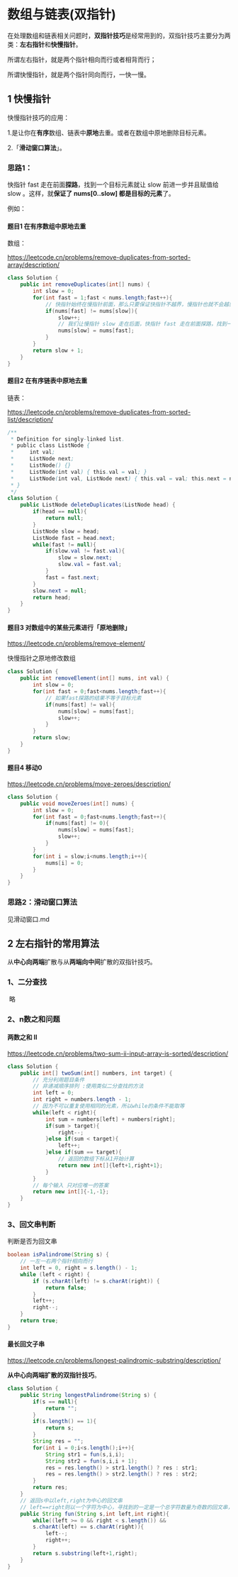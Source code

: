 # 数组与链表(双指针)

在处理数组和链表相关问题时，**双指针技巧**是经常用到的，双指针技巧主要分为两类：**左右指针**和**快慢指针**。

所谓左右指针，就是两个指针相向而行或者相背而行；

所谓快慢指针，就是两个指针同向而行，一快一慢。

## 1 快慢指针

快慢指针技巧的应用：

1.是让你在**有序**数组、链表中**原地**去重。或者在数组中原地删除目标元素。

2.「**滑动窗口算法**」。

### 思路1：

快指针 fast 走在前面**探路**，找到一个目标元素就让 slow 前进一步并且赋值给 slow 。这样，就**保证了 nums[0..slow] 都是目标的元素**了。

例如：

#### 题目1 在**有序**数组中**原地**去重

数组：

https://leetcode.cn/problems/remove-duplicates-from-sorted-array/description/

~~~java
class Solution {
    public int removeDuplicates(int[] nums) {
        int slow = 0;
        for(int fast = 1;fast < nums.length;fast++){
            // 快指针始终在慢指针前面，那么只要保证快指针不越界，慢指针也就不会越界
            if(nums[fast] != nums[slow]){
                slow++;
                // 我们让慢指针 slow 走在后面，快指针 fast 走在前面探路，找到一个不重复的元素就让 slow 前进一步并且赋值给 slow 。这样，就保证了 nums[0..slow] 都是无重复的元素，当 fast 指针遍历完整个数组 nums 后，nums[0..slow] 就是整个数组去重之后的结果。
                nums[slow] = nums[fast];
            }
        }
        return slow + 1;
    }
}
~~~

#### 题目2 在有序链表中原地去重

链表：

https://leetcode.cn/problems/remove-duplicates-from-sorted-list/description/

~~~java
/**
 * Definition for singly-linked list.
 * public class ListNode {
 *     int val;
 *     ListNode next;
 *     ListNode() {}
 *     ListNode(int val) { this.val = val; }
 *     ListNode(int val, ListNode next) { this.val = val; this.next = next; }
 * }
 */
class Solution {
    public ListNode deleteDuplicates(ListNode head) {
        if(head == null){
            return null;
        }
        ListNode slow = head;
        ListNode fast = head.next;
        while(fast != null){
            if(slow.val != fast.val){
                slow = slow.next;
                slow.val = fast.val;
            }
            fast = fast.next;
        }
        slow.next = null;
        return head;
    }
}
~~~

#### 题目3 对数组中的某些元素进行「原地删除」

https://leetcode.cn/problems/remove-element/

快慢指针之原地修改数组

~~~java
class Solution {
    public int removeElement(int[] nums, int val) {
        int slow = 0;
        for(int fast = 0;fast<nums.length;fast++){
            // 如果fast探路的结果不等于目标元素
            if(nums[fast] != val){
                nums[slow] = nums[fast];
                slow++;
            }
        }
        return slow;
    }
}
~~~

#### 题目4 移动0

https://leetcode.cn/problems/move-zeroes/description/

~~~java
class Solution {
    public void moveZeroes(int[] nums) {
        int slow = 0;
        for(int fast = 0;fast<nums.length;fast++){
            if(nums[fast] != 0){
                nums[slow] = nums[fast];
                slow++;
            }
        }
        for(int i = slow;i<nums.length;i++){
            nums[i] = 0;
        }
    }
}
~~~

### 思路2：滑动窗口算法

见滑动窗口.md

## 2 左右指针的常用算法

从**中心向两端**扩散与从**两端向中间**扩散的双指针技巧。

### 1、二分查找

​	略

### 2、n数之和问题

#### 两数之和 II

https://leetcode.cn/problems/two-sum-ii-input-array-is-sorted/description/

~~~java
class Solution {
    public int[] twoSum(int[] numbers, int target) {
        // 充分利用题目条件
        // 非递减顺序排列 :使用类似二分查找的方法
        int left = 0;
        int right = numbers.length - 1;
        // 因为不可以重复使用相同的元素，所以while的条件不能取等
        while(left < right){
            int sum = numbers[left] + numbers[right];
            if(sum > target){
                right--;
            }else if(sum < target){
                left++;
            }else if(sum == target){
                // 返回的数组下标从1开始计算
                return new int[]{left+1,right+1};
            }
        }
        // 每个输入 只对应唯一的答案 
        return new int[]{-1,-1};
    }
}
~~~

### 3、回文串判断

判断是否为回文串

~~~java
boolean isPalindrome(String s) {
    // 一左一右两个指针相向而行
    int left = 0, right = s.length() - 1;
    while (left < right) {
        if (s.charAt(left) != s.charAt(right)) {
            return false;
        }
        left++;
        right--;
    }
    return true;
}

~~~

#### 最长回文子串

https://leetcode.cn/problems/longest-palindromic-substring/description/

**从中心向两端扩散的双指针技巧**。

~~~java
class Solution {
    public String longestPalindrome(String s) {
        if(s == null){
            return "";
        }
        if(s.length() == 1){
            return s;
        }
        String res = "";
        for(int i = 0;i<s.length();i++){
            String str1 = fun(s,i,i);
            String str2 = fun(s,i,i + 1);
            res = res.length() > str1.length() ? res : str1;
            res = res.length() > str2.length() ? res : str2;
        }
        return res;
    }
    // 返回s中以left,right为中心的回文串
    // left==right则以一个字符为中心，寻找到的一定是一个总字符数量为奇数的回文串，left == right - 1,则找到的一定是一个总字符数量为偶数的回文串
    public String fun(String s,int left,int right){
        while((left >= 0 && right < s.length()) && 
        s.charAt(left) == s.charAt(right)){
            left--;
            right++;
        }
        return s.substring(left+1,right);
    }
}
~~~


